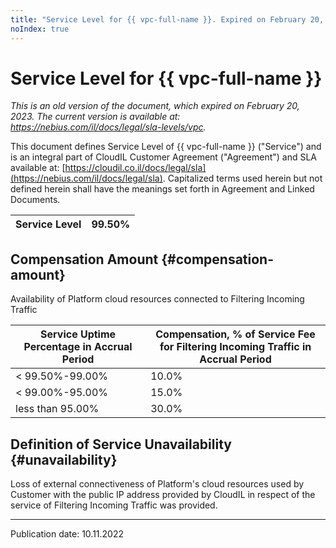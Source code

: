 ```yaml
---
title: "Service Level for {{ vpc-full-name }}. Expired on February 20, 2023"
noIndex: true
---
```


# Service Level for {{ vpc-full-name }}

*This is an old version of the document, which expired on February 20, 2023. The current version is available at: <https://nebius.com/il/docs/legal/sla-levels/vpc>.*

This document defines Service Level of {{ vpc-full-name }} ("Service") and is an integral part of CloudIL Customer Agreement ("Agreement") and SLA available at: [https://cloudil.co.il/docs/legal/sla](https://nebius.com/il/docs/legal/sla). Capitalized terms used herein but not defined herein shall have the meanings set forth in Agreement and Linked Documents.

| Service Level | 99.50% |
| --- | --- |

## Compensation Amount {#compensation-amount}

Availability of Platform cloud resources connected to Filtering Incoming Traffic

| Service Uptime Percentage in Accrual Period | Compensation, % of Service Fee for Filtering Incoming Traffic in Accrual Period |
| --- | --- |
| < 99.50%-99.00% | 10.0% |
| < 99.00%-95.00% | 15.0% |
| less than 95.00% | 30.0% |

## Definition of Service Unavailability {#unavailability}

Loss of external connectiveness of Platform's cloud resources used by Customer with the public IP address provided by CloudIL in respect of the service of Filtering Incoming Traffic was provided.

________________________________________

Publication date: 10.11.2022
